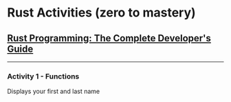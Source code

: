 # Rust Activities (zero to mastery)

## [Rust Programming: The Complete Developer's Guide](https://zerotomastery.io/courses/learn-rust/)
---
### Activity 1 - Functions

Displays your first and last name